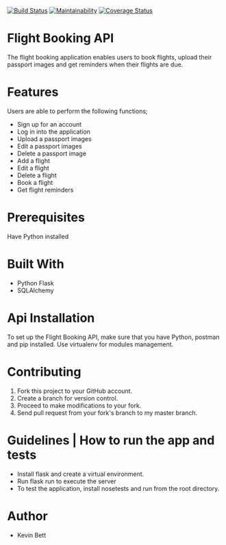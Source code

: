 [![Build Status](https://travis-ci.com/kevinbett/Flight-Booking-API.svg?branch=ft-add-passport-167105135)](https://travis-ci.com/kevinbett/Flight-Booking-API)
[![Maintainability](https://api.codeclimate.com/v1/badges/4c656883a42b03c6e3d1/maintainability)](https://codeclimate.com/github/kevinbett/Flight-Booking-API/maintainability)
[![Coverage Status](https://coveralls.io/repos/github/kevinbett/Flight-Booking-API/badge.svg?branch=ft-add-passport-167105135)](https://coveralls.io/github/kevinbett/Flight-Booking-API?branch=ft-add-passport-167105135)
# Flight Booking API

The flight booking application enables users to book flights, upload their passport images and get reminders when their flights are due.

# Features

Users are able to perform the following functions;

* Sign up for an account
* Log in into the application
* Upload a passport images
* Edit a passport images
* Delete a passport image
* Add a flight
* Edit a flight
* Delete a flight
* Book a flight
* Get flight reminders

# Prerequisites

Have Python installed

# Built With

* Python Flask
* SQLAlchemy

# Api Installation

To set up the Flight Booking API, make sure that you have Python, postman and pip installed.
Use virtualenv for modules management.

# Contributing

1. Fork this project to your GitHub account.
2. Create a branch for version control.
3. Proceed to make modifications to your fork.
4. Send pull request from your fork's branch to my master branch.

# Guidelines | How to run the app and tests

- Install flask and create a virtual environment.
- Run flask run to execute the server
- To test the application, install nosetests and run from the root directory.

# Author

* Kevin Bett
